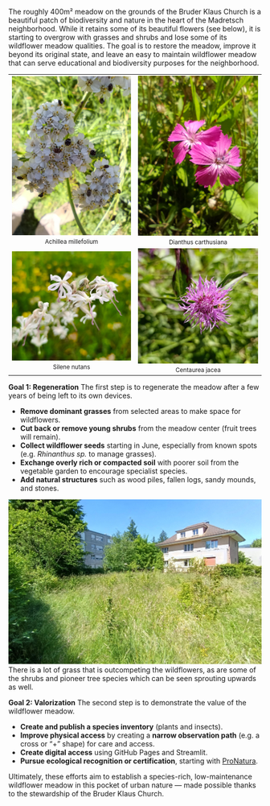 The roughly 400m² meadow on the grounds of the Bruder Klaus Church is a beautiful patch of biodiversity and nature in the heart of the Madretsch neighborhood. While it retains some of its beautiful flowers (see below), it is starting to overgrow with grasses and shrubs and lose some of its wildflower meadow qualities. The goal is to restore the meadow, improve it beyond its original state, and leave an easy to maintain wildflower meadow that can serve educational and biodiversity purposes for the neighborhood.
<table>
  <tr>
    <td style="text-align: center;">
      <img src="/assets/achillea_millefolium.jpg" width="300"><br>
      <small>Achillea millefolium</small>
    </td>
    <td style="text-align: center;">
      <img src="/assets/dianthus_carthusiana.jpg" width="300"><br>
      <small>Dianthus carthusiana</small>
    </td>
  </tr>

  <tr>
    <td style="text-align: center;">
      <img src="/assets/silen_nutans.jpg" width="300"><br>
      <small>Silene nutans</small>
    </td>
    <td style="text-align: center;">
      <img src="/assets/centaurea_jacea_small.jpg" width="300"><br>
      <small>Centaurea jacea</small>
    </td>
  </tr>
</table>

__Goal 1: Regeneration__
The first step is to regenerate the meadow after a few years of being left to its own devices.

- **Remove dominant grasses** from selected areas to make space for wildflowers.
- **Cut back or remove young shrubs** from the meadow center (fruit trees will remain).
- **Collect wildflower seeds** starting in June, especially from known spots (e.g. *Rhinanthus sp.* to manage grasses).
- **Exchange overly rich or compacted soil** with poorer soil from the vegetable garden to encourage specialist species.
- **Add natural structures** such as wood piles, fallen logs, sandy mounds, and stones.

![Lots_of_grass](../assets/overview_small.jpg)
There is a lot of grass that is outcompeting the wildflowers, as are some of the shrubs and pioneer tree species which can be seen sprouting upwards as well.

__Goal 2: Valorization__
The second step is to demonstrate the value of the wildflower meadow.

- **Create and publish a species inventory** (plants and insects).
- **Improve physical access** by creating a **narrow observation path** (e.g. a cross or “+” shape) for care and access. 
- **Create digital access** using GitHub Pages and Streamlit.
- **Pursue ecological recognition or certification**, starting with [ProNatura](https://www.pronatura.ch/fr/bonjournature).

Ultimately, these efforts aim to establish a species-rich, low-maintenance wildflower meadow in this pocket of urban nature — made possible thanks to the stewardship of the Bruder Klaus Church.
